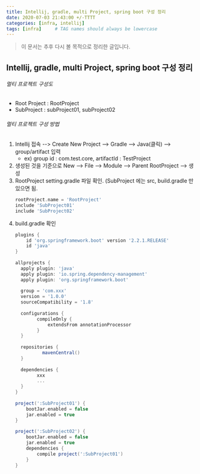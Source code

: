 ```yaml
---
title: Intellij, gradle, multi Project, spring boot 구성 정리
date: 2020-07-03 21:43:00 +/-TTTT
categories: [infra, intellij]
tags: [infra]     # TAG names should always be lowercase
---
```



> 이 문서는 추후 다시 볼 목적으로 정리한 글입니다.  


## Intellij, gradle, multi Project, spring boot 구성 정리

###### 멀티 프로젝트 구성도
- Root Project : RootProject 
- SubProject : subProject01, subProject02


###### 멀티 프로젝트 구성 방법
1. Intellij 접속 --> Create New Project --> Gradle --> Java(클릭) --> group/artifact 입력 
   - ex) group id : com.test.core, artifactId : TestProject
2. 생성된 것을 기준으로 New --> File --> Module --> Parent RootProject --> 생성
3. RootProject setting.gradle 파일 확인. (SubProject 에는 src, build.gradle 만 있으면 됨.
    ```groovy
    rootProject.name = 'RootProject'  
    include 'SubProject01'  
    include 'SubProject02'
    ```
4. build.gradle 확인
    ```groovy
    plugins {  
        id 'org.springframework.boot' version '2.2.1.RELEASE'  
        id 'java'  
    }  
      
    allprojects {  
      apply plugin: 'java'  
      apply plugin: 'io.spring.dependency-management'  
      apply plugin: 'org.springframework.boot'  
      
      group = 'com.xxx'  
      version = '1.0.0'  
      sourceCompatibility = '1.8'  
      
      configurations {  
            compileOnly {  
                extendsFrom annotationProcessor  
            }  
      }  
      
      repositories {  
              mavenCentral()  
      }  
      
      dependencies {  
            xxx
            ...
      }  
    }  
      
    project(':SubProject01') {  
        bootJar.enabled = false  
        jar.enabled = true  
    }  
      
    project(':SubProject02') {  
        bootJar.enabled = false  
        jar.enabled = true  
        dependencies {
            compile project(':SubProject01')
        }
    }
    ```
